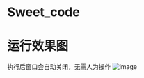 # Sweet_code


# 运行效果图
执行后窗口会自动关闭，无需人为操作
![image](https://github.com/martenzzz/Sweet_code/assets/97658707/6bdf5784-1d28-48db-8637-38b1f3c73131)
